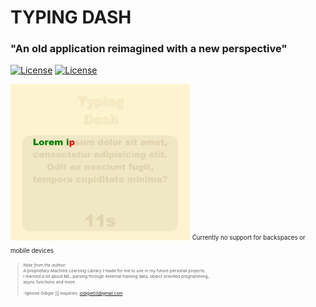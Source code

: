 # TYPING DASH
### "An old application reimagined with a new perspective"
[![License](https://img.shields.io/badge/Quick-Preview-brightgreen)](https://iggy-o.github.io/Typing-Dash/)
[![License](http://img.shields.io/:license-mit-blue.svg?style=flat-square)](https://github.com/Iggy-o/Typing-Dash/blob/master/LICENSE)

<img src="assets/images/Screenshot 2020-09-14 224135.png" alt="preview" height = "250px">
<sub><sup>Currently no support for backspaces or mobile devices<sup><sub>
  
>*Note from the author:*\
A proprietary Machine Learning Library I made for me to use in my future personal projects.\
I learned a lot about ML, parsing through external training data, object oriented programming,\
async functions and more.
<br><br>-Ighoise Odigie ||| Inquiries: iodigie03@gmail.com
